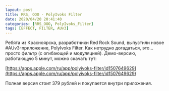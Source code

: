 ```yaml
---
layout: post
title: RRS, OOO - PolyIvoks Filter
date: 2020/04/20 20:41:40
categories: [RRS_OOO, PolyIvoks_Filter]
tags: [EFFECT, FILTER, AUv3]
---
```

Ребята из Красноярска, разработчики Red Rock Sound, выпустили новое #AUv3-приложение, PolyIvoks Filter. Как нетрудно догадаться, это... просто фильтр (с огибающей и модуляцией). Демо-версию, работающую 5 минут, можно скачать тут:

[https://apps.apple.com/ru/app/polyivoks-filter/id1507649629](https://apps.apple.com/ru/app/polyivoks-filter/id1507649629)

Полная версия стоит 379 рублей и покупается внутри приложения.
